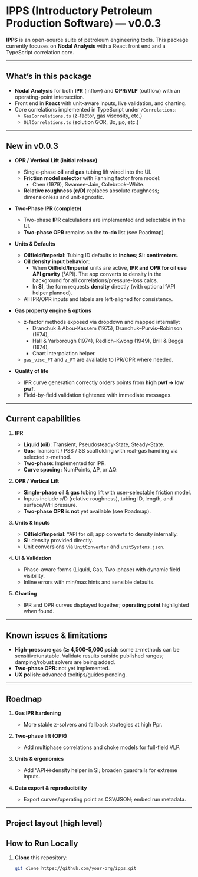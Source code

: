 # IPPS (Introductory Petroleum Production Software) — v0.0.3

**IPPS** is an open-source suite of petroleum engineering tools. This package currently focuses on **Nodal Analysis** with a React front end and a TypeScript correlation core.

---

## What’s in this package

- **Nodal Analysis** for both **IPR** (inflow) and **OPR/VLP** (outflow) with an operating-point intersection.
- Front end in **React** with unit-aware inputs, live validation, and charting.
- Core correlations implemented in TypeScript under `/Correlations`:
  - `GasCorrelations.ts` (z-factor, gas viscosity, etc.)
  - `OilCorrelations.ts` (solution GOR, Bo, μo, etc.)

---

## New in v0.0.3

- **OPR / Vertical Lift (initial release)**
  - Single-phase **oil** and **gas** tubing lift wired into the UI.
  - **Friction model selector** with Fanning factor from model:
    - Chen (1979), Swamee–Jain, Colebrook–White.
  - **Relative roughness (ε/D)** replaces absolute roughness; dimensionless and unit-agnostic.

- **Two-Phase IPR (complete)**
  - Two-phase **IPR** calculations are implemented and selectable in the UI.
  - **Two-phase OPR** remains on the **to-do** list (see Roadmap).

- **Units & Defaults**
  - **Oilfield/Imperial**: Tubing ID defaults to **inches**; **SI**: **centimeters**.
  - **Oil density input behavior**:
    - When **Oilfield/Imperial** units are active, **IPR and OPR for oil use API gravity** (°API). The app converts to density in the background for all correlations/pressure-loss calcs.
    - In **SI**, the form requests **density** directly (with optional °API helper planned).
  - All IPR/OPR inputs and labels are left-aligned for consistency.

- **Gas property engine & options**
  - z-factor methods exposed via dropdown and mapped internally:
    - Dranchuk & Abou-Kassem (1975), Dranchuk–Purvis–Robinson (1974),
    - Hall & Yarborough (1974), Redlich–Kwong (1949), Brill & Beggs (1974),
    - Chart interpolation helper.
  - `gas_visc_PT` and `z_PT` are available to IPR/OPR where needed.

- **Quality of life**
  - IPR curve generation correctly orders points from **high pwf → low pwf**.
  - Field-by-field validation tightened with immediate messages.

---

## Current capabilities

1. **IPR**
   - **Liquid (oil)**: Transient, Pseudosteady-State, Steady-State.
   - **Gas**: Transient / PSS / SS scaffolding with real-gas handling via selected z-method.
   - **Two-phase**: Implemented for IPR.
   - **Curve spacing:** NumPoints, ΔP, or ΔQ.

2. **OPR / Vertical Lift**
   - **Single-phase oil & gas** tubing lift with user-selectable friction model.
   - Inputs include ε/D (relative roughness), tubing ID, length, and surface/WH pressure.
   - **Two-phase OPR** is **not** yet available (see Roadmap).

3. **Units & Inputs**
   - **Oilfield/Imperial**: °API for oil; app converts to density internally.
   - **SI**: density provided directly.
   - Unit conversions via `UnitConverter` and `unitSystems.json`.

4. **UI & Validation**
   - Phase-aware forms (Liquid, Gas, Two-phase) with dynamic field visibility.
   - Inline errors with min/max hints and sensible defaults.

5. **Charting**
   - IPR and OPR curves displayed together; **operating point** highlighted when found.

---

## Known issues & limitations

- **High-pressure gas (≳ 4,500–5,000 psia):** some z-methods can be sensitive/unstable. Validate results outside published ranges; damping/robust solvers are being added.
- **Two-phase OPR:** not yet implemented.
- **UX polish:** advanced tooltips/guides pending.

---

## Roadmap

1. **Gas IPR hardening**
   - More stable z-solvers and fallback strategies at high Ppr.

2. **Two-phase lift (OPR)**
   - Add multiphase correlations and choke models for full-field VLP.

3. **Units & ergonomics**
   - Add °API↔density helper in SI; broaden guardrails for extreme inputs.

4. **Data export & reproducibility**
   - Export curves/operating point as CSV/JSON; embed run metadata.

---

## Project layout (high level)



## How to Run Locally

1. **Clone** this repository:
   ```bash
   git clone https://github.com/your-org/ipps.git
